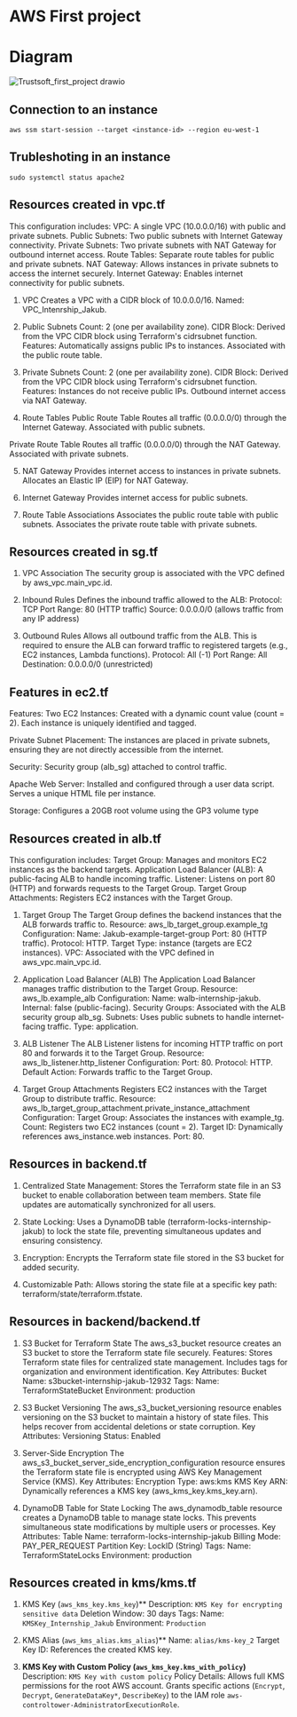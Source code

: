 # AWS First project
# Diagram

![Trustsoft_first_project drawio](https://github.com/user-attachments/assets/2b358b62-29b3-4daa-9f95-4202e3d121f2)

## Connection to an instance

```
aws ssm start-session --target <instance-id> --region eu-west-1
```

## Trubleshoting in an instance

```
sudo systemctl status apache2
```

## Resources created in vpc.tf

This configuration includes:
  VPC: A single VPC (10.0.0.0/16) with public and private subnets.
  Public Subnets: Two public subnets with Internet Gateway connectivity.
  Private Subnets: Two private subnets with NAT Gateway for outbound internet access.
  Route Tables: Separate route tables for public and private subnets.
  NAT Gateway: Allows instances in private subnets to access the internet securely.
  Internet Gateway: Enables internet connectivity for public subnets.
  
1. VPC
  Creates a VPC with a CIDR block of 10.0.0.0/16.
  Named: VPC_Intenrship_Jakub.

2. Public Subnets
  Count: 2 (one per availability zone).
  CIDR Block: Derived from the VPC CIDR block using Terraform's cidrsubnet function.
  Features:
      Automatically assigns public IPs to instances.
      Associated with the public route table.

3. Private Subnets
  Count: 2 (one per availability zone).
  CIDR Block: Derived from the VPC CIDR block using Terraform's cidrsubnet function.
  Features:
      Instances do not receive public IPs.
      Outbound internet access via NAT Gateway.

4. Route Tables
Public Route Table
  Routes all traffic (0.0.0.0/0) through the Internet Gateway.
  Associated with public subnets.

Private Route Table
  Routes all traffic (0.0.0.0/0) through the NAT Gateway.
  Associated with private subnets.

5. NAT Gateway
  Provides internet access to instances in private subnets.
  Allocates an Elastic IP (EIP) for NAT Gateway.

6. Internet Gateway
  Provides internet access for public subnets.

7. Route Table Associations
  Associates the public route table with public subnets.
  Associates the private route table with private subnets.


## Resources created in sg.tf

1. VPC Association
  The security group is associated with the VPC defined by aws_vpc.main_vpc.id.

2. Inbound Rules
  Defines the inbound traffic allowed to the ALB:
    Protocol: TCP
    Port Range: 80 (HTTP traffic)
    Source: 0.0.0.0/0 (allows traffic from any IP address)

3. Outbound Rules
  Allows all outbound traffic from the ALB. This is required to ensure the ALB can forward traffic to registered targets (e.g., EC2 instances, Lambda functions).
    Protocol: All (-1)
    Port Range: All
    Destination: 0.0.0.0/0 (unrestricted)


## Features in ec2.tf

Features:
  Two EC2 Instances:
    Created with a dynamic count value (count = 2).
    Each instance is uniquely identified and tagged.

  Private Subnet Placement:
    The instances are placed in private subnets, ensuring they are not directly accessible from the internet.

  Security:
    Security group (alb_sg) attached to control traffic.

  Apache Web Server:
    Installed and configured through a user data script.
    Serves a unique HTML file per instance.

  Storage:
    Configures a 20GB root volume using the GP3 volume type

    
## Resources created in alb.tf

This configuration includes:
  Target Group:
    Manages and monitors EC2 instances as the backend targets.
  Application Load Balancer (ALB):
    A public-facing ALB to handle incoming traffic.
  Listener:
    Listens on port 80 (HTTP) and forwards requests to the Target Group.
  Target Group Attachments:
    Registers EC2 instances with the Target Group.

1. Target Group
The Target Group defines the backend instances that the ALB forwards traffic to.
  Resource: aws_lb_target_group.example_tg
  Configuration:
      Name: Jakub-example-target-group
      Port: 80 (HTTP traffic).
      Protocol: HTTP.
      Target Type: instance (targets are EC2 instances).
      VPC: Associated with the VPC defined in aws_vpc.main_vpc.id.

2. Application Load Balancer (ALB)
The Application Load Balancer manages traffic distribution to the Target Group.
  Resource: aws_lb.example_alb
  Configuration:
      Name: walb-internship-jakub.
      Internal: false (public-facing).
      Security Groups: Associated with the ALB security group alb_sg.
      Subnets: Uses public subnets to handle internet-facing traffic.
      Type: application.

3. ALB Listener
The ALB Listener listens for incoming HTTP traffic on port 80 and forwards it to the Target Group.
  Resource: aws_lb_listener.http_listener
  Configuration:
      Port: 80.
      Protocol: HTTP.
      Default Action: Forwards traffic to the Target Group.

4. Target Group Attachments
Registers EC2 instances with the Target Group to distribute traffic.
  Resource: aws_lb_target_group_attachment.private_instance_attachment
  Configuration:
      Target Group: Associates the instances with example_tg.
      Count: Registers two EC2 instances (count = 2).
      Target ID: Dynamically references aws_instance.web instances.
      Port: 80.

## Resources in backend.tf

1. Centralized State Management:
  Stores the Terraform state file in an S3 bucket to enable collaboration between team members.
  State file updates are automatically synchronized for all users.

2. State Locking:
  Uses a DynamoDB table (terraform-locks-internship-jakub) to lock the state file, preventing simultaneous updates and ensuring consistency.

3. Encryption:
  Encrypts the Terraform state file stored in the S3 bucket for added security.

4. Customizable Path:
  Allows storing the state file at a specific key path: terraform/state/terraform.tfstate.

## Resources in backend/backend.tf

1. S3 Bucket for Terraform State
The aws_s3_bucket resource creates an S3 bucket to store the Terraform state file securely.
Features:
  Stores Terraform state files for centralized state management.
  Includes tags for organization and environment identification.
Key Attributes:
  Bucket Name: s3bucket-internship-jakub-12932
  Tags:
      Name: TerraformStateBucket
      Environment: production

2. S3 Bucket Versioning
The aws_s3_bucket_versioning resource enables versioning on the S3 bucket to maintain a history of state files. This helps recover from accidental deletions or state corruption.
Key Attributes:
  Versioning Status: Enabled

3. Server-Side Encryption
The aws_s3_bucket_server_side_encryption_configuration resource ensures the Terraform state file is encrypted using AWS Key Management Service (KMS).
Key Attributes:
  Encryption Type: aws:kms
  KMS Key ARN: Dynamically references a KMS key (aws_kms_key.kms_key.arn).

4. DynamoDB Table for State Locking
The aws_dynamodb_table resource creates a DynamoDB table to manage state locks. This prevents simultaneous state modifications by multiple users or processes.
Key Attributes:
  Table Name: terraform-locks-internship-jakub
  Billing Mode: PAY_PER_REQUEST
  Partition Key: LockID (String)
Tags:
  Name: TerraformStateLocks
  Environment: production

## Resources created in kms/kms.tf

1. KMS Key (`aws_kms_key.kms_key`)**
   Description: `KMS Key for encrypting sensitive data`
   Deletion Window: 30 days
   Tags:
     Name: `KMSKey_Internship_Jakub`
     Environment: `Production`

2. KMS Alias (`aws_kms_alias.kms_alias`)**
   Name: `alias/kms-key_2`
   Target Key ID: References the created KMS key.

3. **KMS Key with Custom Policy (`aws_kms_key.kms_with_policy`)**
   Description: `KMS Key with custom policy`
   Policy Details:
     Allows full KMS permissions for the root AWS account.
     Grants specific actions (`Encrypt`, `Decrypt`, `GenerateDataKey*`, `DescribeKey`) to the IAM role `aws-controltower-AdministratorExecutionRole`.
